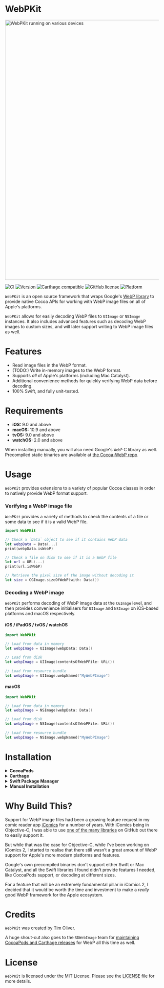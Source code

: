 # WebPKit

<img src="https://github.com/TimOliver/WebPKit/raw/master/screenshot.png" alt="WebPKit running on various devices" width="850" />

[![CI](https://github.com/TimOliver/WebPKit/workflows/CI/badge.svg)](https://github.com/TimOliver/WebPKit/actions?query=workflow%3ACI)
[![Version](https://img.shields.io/cocoapods/v/WebPKit.svg?style=flat)](http://cocoadocs.org/docsets/TOCropViewController)
[![Carthage compatible](https://img.shields.io/badge/Carthage-compatible-4BC51D.svg?style=flat)](https://github.com/Carthage/Carthage)
[![GitHub license](https://img.shields.io/badge/license-MIT-blue.svg)](https://raw.githubusercontent.com/TimOliver/WebPKit/master/LICENSE)
[![Platform](https://img.shields.io/cocoapods/p/WebPKit.svg?style=flat)](http://cocoadocs.org/docsets/WebPKit)

`WebPKit` is an open source framework that wraps Google's [WebP library](https://developers.google.com/speed/webp) to provide native Cocoa APIs for working with WebP image files on all of Apple's platforms.

`WebPKit` allows for easily decoding WebP files to `UIImage` or `NSImage` instances. It also includes advanced features such as decoding WebP images to custom sizes, and will later support writing to WebP image files as well.

# Features
* Read image files in the WebP format.
* (TODO:) Write in-memory images to the WebP format.
* Supports *all* of Apple's platforms (including Mac Catalyst).
* Additional convenience methods for quickly verifying WebP data before decoding.
* 100% Swift, and fully unit-tested.

# Requirements

* **iOS:** 9.0 and above
* **macOS:** 10.9 and above
* **tvOS:** 9.0 and above
* **watchOS:** 2.0 and above

When installing manually, you will also need Google's `WebP` C library as well. Precompiled static binaries are available at [the Cocoa-WebP repo](https://github.com/TimOliver/WebP-Cocoa).

# Usage

`WebPKit` provides extensions to a variety of popular Cocoa classes in order to natively provide WebP format support.

### Verifying a WebP image file

`WebPKit` provides a variety of methods to check the contents of a file or some data to see if it is a valid WebP file.

```swift
import WebPKit 

// Check a `Data` object to see if it contains WebP data
let webpData = Data(...) 
print(webpData.isWebP)

// Check a file on disk to see if it is a WebP file
let url = URL(...) 
print(url.isWebP)

// Retrieve the pixel size of the image without decoding it
let size = CGImage.sizeOfWebP(with: Data())
```

### Decoding a WebP image

`WebPKit` performs decoding of WebP image data at the `CGImage` level, and then provides convenience initialisers for `UIImage` and `NSImage` on iOS-based platforms and macOS respectively.

#### iOS / iPadOS / tvOS / watchOS

```swift
import WebPKit 

// Load from data in memory
let webpImage = UIImage(webpData: Data()

// Load from disk
let webpImage = UIImage(contentsOfWebPFile: URL())
 
// Load from resource bundle
let webpImage = UIImage.webpNamed("MyWebPImage")
```

#### macOS

```swift
import WebPKit 

// Load from data in memory
let webpImage = NSImage(webpData: Data()

// Load from disk
let webpImage = NSImage(contentsOfWebPFile: URL())
 
// Load from resource bundle
let webpImage = NSImage.webpNamed("MyWebPImage")
```

# Installation

<details>
  <summary><strong>CocoaPods</strong></summary>
	
Add the following to your `Podfile`:

```
pod 'WebPKit'
```
	  
</details>

<details>
  <summary><strong>Carthage</strong></summary>
	
Carthage support is coming soon. Stay tuned!
</details>

<details>
  <summary><strong>Swift Package Manager</strong></summary>
	
SPM support is coming soon. Stay tuned!
</details>

<details>
  <summary><strong>Manual Installation</strong></summary>
	
	1. Download this repository.
	2. Copy the `WebPKit` folder to your Xcode project.
	3. Download the precompiled WebP binary from [the Cocoa-WebP repo](https://github.com/TimOliver/WebP-Cocoa) for your desired platform.
	4. Drag that framework into your Xcode project.
	  
</details>

# Why Build This?

Support for WebP image files had been a growing feature request in my comic reader app [iComics](http://icomics/co) for a number of years. With iComics being in Objective-C, I was able to use [one of the many libraries](https://github.com/mattt/WebPImageSerialization) on GitHub out there to easily support it.

But while that was the case for Objective-C, while I've been working on iComics 2, I started to realise that there still wasn't a great amount of WebP support for Apple's more modern platforms and features. 

Google's own precompiled binaries don't support either Swift or Mac Catalyst, and all the Swift libraries I found didn't provide features I needed, like CocoaPods support, or decoding at different sizes.

For a feature that will be an extremely fundamental pillar in iComics 2, I decided that it would be worth the time and investment to make a *really* good WebP framework for the Apple ecosystem.

# Credits

`WebPKit` was created by [Tim Oliver](http://twitter.com/TimOliverAU).

A huge shout-out also goes to the `SDWebImage` team for [maintaining CocoaPods and Carthage releases](https://github.com/SDWebImage/libwebp-Xcode) for WebP all this time as well.

# License

`WebPKit` is licensed under the MIT License. Please see the [LICENSE](LICENSE) file for more details.


